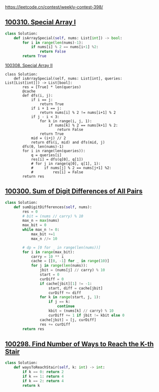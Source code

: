 



https://leetcode.cn/contest/weekly-contest-398/



## [100310. Special Array I](https://leetcode.cn/problems/special-array-i/)

```python
class Solution:
    def isArraySpecial(self, nums: List[int]) -> bool:
        for i in range(len(nums)-1):
            if nums[i] % 2 == nums[i+1] %2:
                return False
        return True
```



[100308. Special Array II](https://leetcode.cn/problems/special-array-ii/)

```pytho
class Solution:
    def isArraySpecial(self, nums: List[int], queries: List[List[int]]) -> List[bool]:
        res = [True] * len(queries)
        @cache
        def dfs(i, j):
            if i == j:
                return True
            if i + 1 == j:
                return nums[i] % 2 != nums[i+1] % 2
            if j - i < 3:
                for k in range(i, j, 1):
                    if nums[k] % 2 == nums[k+1] % 2:
                        return False
                return True
            mid = (i+j) // 2
            return dfs(i, mid) and dfs(mid, j)
        dfs(0, len(nums)-1)
        for i in range(len(queries)):
            q = queries[i]
            res[i] = dfs(q[0], q[1])
            # for j in range(q[0], q[1], 1):
            #     if nums[j] % 2 == nums[j+1] %2:
            #         res[i] = False
        return res
```



## [100300. Sum of Digit Differences of All Pairs](https://leetcode.cn/problems/sum-of-digit-differences-of-all-pairs/)

```python
class Solution:
    def sumDigitDifferences(self, nums):
        res = 0
        # bit = (nums // carry) % 10
        max_n = max(nums)
        max_bit = 0
        while max_n != 0:
            max_bit +=1
            max_n //= 10

        # dp = [0 for _ in range(len(nums))]
        for i in range(max_bit):
            carry = 10 ** i
            cache = [[0, -1] for _ in range(10)]
            for j in range(len(nums)):
                jbit = (nums[j] // carry) % 10
                start = 0
                curDiff = 0
                if cache[jbit][1] != -1:
                    start, diff = cache[jbit]
                    curDiff += diff
                for k in range(start, j, 1):
                    if j == k: 
                        continue
                    kbit = (nums[k] // carry) % 10
                    curDiff += 1 if jbit != kbit else 0
                cache[jbit] = [j, curDiff]
                res += curDiff
        return res
```



## [100298. Find Number of Ways to Reach the K-th Stair](https://leetcode.cn/problems/find-number-of-ways-to-reach-the-k-th-stair/)

```python
class Solution:
    def waysToReachStair(self, k: int) -> int:
        if k == 0: return 2
        if k == 1: return 4
        if k == 2: return 4
        return k
```



